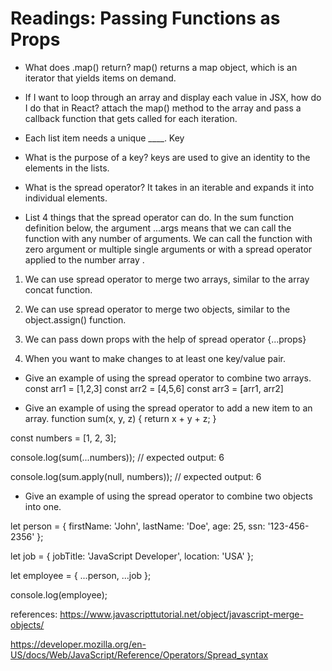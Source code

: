 # Readings: Passing Functions as Props

- What does .map() return?
map() returns a map object, which is an iterator that yields items on demand.

- If I want to loop through an array and display each value in JSX, how do I do that in React?
attach the map() method to the array and pass a callback function that gets called for each iteration.

- Each list item needs a unique ____.
Key

- What is the purpose of a key?
 keys are used to give an identity to the elements in the lists.




- What is the spread operator?
It takes in an iterable and expands it into individual elements.

- List 4 things that the spread operator can do.
In the sum function definition below, the argument ...args means that we can call the function with any number of arguments. We can call the function with zero argument or multiple single arguments or with a spread operator applied to the number array .

1. We can use spread operator to merge two arrays, similar to the array concat function.

2. We can use spread operator to merge two objects, similar to the object.assign() function.

3. We can pass down props with the help of spread operator {...props}

4. When you want to make changes to at least one key/value pair.

- Give an example of using the spread operator to combine two arrays.
const arr1 = [1,2,3]
const arr2 = [4,5,6]
const arr3 = [arr1, arr2]

- Give an example of using the spread operator to add a new item to an array.
function sum(x, y, z) {
  return x + y + z;
}

const numbers = [1, 2, 3];

console.log(sum(...numbers));
// expected output: 6

console.log(sum.apply(null, numbers));
// expected output: 6


- Give an example of using the spread operator to combine two objects into one.

let person = {
    firstName: 'John',
    lastName: 'Doe',
    age: 25,
    ssn: '123-456-2356'
};


let job = {
    jobTitle: 'JavaScript Developer',
    location: 'USA'
};

let employee = {
    ...person,
    ...job
};

console.log(employee);

references: 
https://www.javascripttutorial.net/object/javascript-merge-objects/

https://developer.mozilla.org/en-US/docs/Web/JavaScript/Reference/Operators/Spread_syntax
